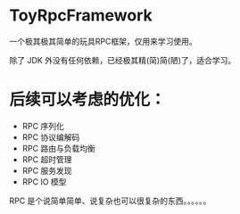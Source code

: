 # ToyRpcFramework
一个极其极其简单的玩具RPC框架，仅用来学习使用。

除了 JDK 外没有任何依赖，已经极其精(简)简(陋)了，适合学习。

# 后续可以考虑的优化：

- RPC 序列化
- RPC 协议编解码
- RPC 路由与负载均衡
- RPC 超时管理
- RPC 服务发现
- RPC IO 模型



RPC 是个说简单简单、说复杂也可以很复杂的东西。。。。。。

